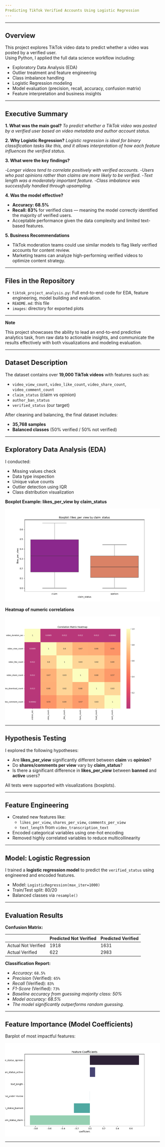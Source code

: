 ```yaml
---
Predicting TikTok Verified Accounts Using Logistic Regression
---
```

---

**Overview**
----

This project explores TikTok video data to predict whether a video was posted by a verified user.  
Using Python, I applied the full data science workflow including:

- Exploratory Data Analysis (EDA)
- Outlier treatment and feature engineering
- Class imbalance handling
- Logistic Regression modeling
- Model evaluation (precision, recall, accuracy, confusion matrix)
- Feature interpretation and business insights


---

**Executive Summary**
---
**1. What was the main goal?**
*To predict whether a TikTok video was posted by a verified user based on video metadata and author account status.*

**2. Why Logistic Regression?**
*Logistic regression is ideal for binary classification tasks like this, and it allows interpretation of how each feature influences the verified status.*

**3. What were the key findings?**

-*Longer videos tend to correlate positively with verified accounts.*
-*Users who post opinions rather than claims are more likely to be verified.*
-*Text length was a moderately important feature.*
-*Class imbalance was successfully handled through upsampling.*

**4. Was the model effective?**

- **Accuracy: 68.5%**
- **Recall: 83%** for verified class — meaning the model correctly identified the majority of verified users.
- Acceptable performance given the data complexity and limited text-based features.

**5. Business Recommendations**

- TikTok moderation teams could use similar models to flag likely verified accounts for content review.
- Marketing teams can analyze high-performing verified videos to optimize content strategy.

---

**Files in the Repository**
----
- `tiktok_project_analysis.py`:  Full end-to-end code for EDA, feature engineering, model building and evaluation.
- `README.md`: this file
- `images`: directory for exported plots

---

**Note**

This project showcases the ability to lead an end-to-end predictive analytics task, from raw data to actionable insights, and communicate the results effectively with both visualizations and modeling evaluation.


----

**Dataset Description**
-----
The dataset contains over **19,000 TikTok videos** with features such as:

- `video_view_count`, `video_like_count`, `video_share_count`, `video_comment_count`
- `claim_status` (claim vs opinion)
- `author_ban_status`
- `verified_status` (our target)

After cleaning and balancing, the final dataset includes:

- **35,768 samples**
- **Balanced classes** (50% verified / 50% not verified)

---

**Exploratory Data Analysis (EDA)**
----
I conducted:

- Missing values check
- Data type inspection
- Unique value counts
- Outlier detection using IQR
- Class distribution visualization

**Boxplot Example: likes_per_view by claim_status**

 
![likes_per_view vs claim_status](images/Boxplot_likes_per_view_by_claim_status.png)


**Heatmap of numeric correlations**


![Correlation_Matrix_Heatmap](images/Correlation_Matrix_Heatmap.png)

---

 **Hypothesis Testing**
---
 I explored the following hypotheses:

- Are **likes_per_view** significantly different between **claim** vs **opinion**?
- Do **shares/comments per view** vary by **claim_status**?
- Is there a significant difference in **likes_per_view** between **banned** and **active** users?

All tests were supported with visualizations (boxplots).

---

**Feature Engineering**
---
- Created new features like:
  - `likes_per_view`, `shares_per_view`, `comments_per_view`
  - `text_length` from `video_transcription_text`
- Encoded categorical variables using one-hot encoding
- Removed highly correlated variables to reduce multicollinearity

---

**Model: Logistic Regression**
---

I trained a **logistic regression model** to predict the `verified_status` using engineered and encoded features.

- Model: `LogisticRegression(max_iter=1000)`
- Train/Test split: 80/20
- Balanced classes via `resample()`

---

**Evaluation Results**
---
**Confusion Matrix:**

|                | Predicted Not Verified | Predicted Verified |
|----------------|------------------------|--------------------|
| Actual Not Verified | 1918                   | 1631               |
| Actual Verified     | 622                    | 2983               |

**Classification Report:**

-  *Accuracy*: `68.5%`
-  *Precision* (Verified): `65%`
-  *Recall* (Verified): `83%`
-  *F1-Score* (Verified): `73%`
-  *Baseline accuracy from guessing majority class: 50%*
-  *Model accuracy: 68.5%* 
-  *The model significantly outperforms random guessing.*

---

**Feature Importance (Model Coefficients)**
---
Barplot of most impactful features:

![Feature_Coefficients](images/Feature_Coefficients.png )

----

